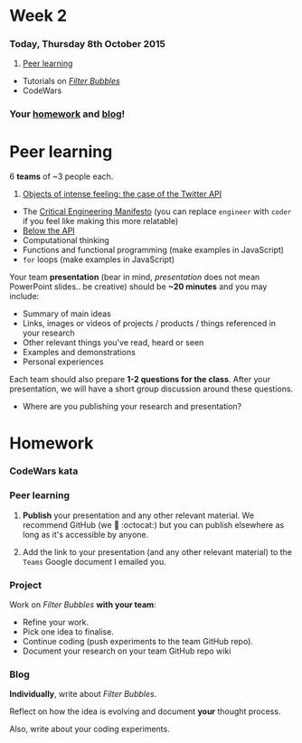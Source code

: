 # Week 2

### Today, Thursday 8th October 2015

1. [Peer learning](#peer-learning)
* Tutorials on [*Filter Bubbles*](#team-project)
* CodeWars

### Your [homework](#homework) and [blog](#blog)!

# Peer learning

6 **teams** of ~3 people each. 

1. [Objects of intense feeling: the case of the Twitter API](http://computationalculture.net/article/objects-of-intense-feeling-the-case-of-the-twitter-api)
* The [Critical Engineering Manifesto](http://criticalengineering.org/) (you can replace `engineer` with `coder` if you feel like making this more relatable)
* [Below the API](http://www.forbes.com/sites/anthonykosner/2015/02/04/google-cabs-and-uber-bots-will-challenge-jobs-below-the-api/)
* Computational thinking
* Functions and functional programming (make examples in JavaScript)
* `for` loops (make examples in JavaScript)




Your team **presentation** (bear in mind, *presentation* does not mean PowerPoint slides.. be creative) should be **~20 minutes** and you may include:

* Summary of main ideas
* Links, images or videos of projects / products / things referenced in your research
* Other relevant things you've read, heard or seen
* Examples and demonstrations
* Personal experiences

Each team should also prepare **1-2 questions for the class**. After your presentation, we will have a short group discussion around these questions.


* Where are you publishing your research and presentation?







# Homework

### CodeWars kata



### Peer learning

1. **Publish** your presentation and any other relevant material. We recommend GitHub (we :green_heart: :octocat:) but you can publish elsewhere as long as it's accessible by anyone.

2. Add the link to your presentation (and any other relevant material) to the `Teams` Google document I emailed you.

### Project 

Work on *Filter Bubbles* **with your team**:

* Refine your work.
* Pick one idea to finalise.
* Continue coding (push experiments to the team GitHub repo).
* Document your research on your team GitHub repo wiki

### Blog 

**Individually**, write about *Filter Bubbles*. 

Reflect on how the idea is evolving and document **your** thought process. 

Also, write about your coding experiments.